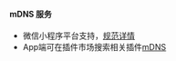 
#### mDNS 服务

 - 微信小程序平台支持，[规范详情](https://developers.weixin.qq.com/miniprogram/dev/api/wx.stopLocalServiceDiscovery.html)
 - App端可在插件市场搜索相关插件[mDNS](https://ext.dcloud.net.cn/search?q=mdns)
